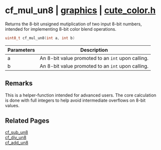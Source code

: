 # cf_mul_un8 | [graphics](https://github.com/RandyGaul/cute_framework/blob/master/docs/graphics_readme.md) | [cute_color.h](https://github.com/RandyGaul/cute_framework/blob/master/include/cute_color.h)

Returns the 8-bit unsigned mutiplication of two input 8-bit numbers, intended for implementing 8-bit color blend operations.

```cpp
uint8_t cf_mul_un8(int a, int b)
```

Parameters | Description
--- | ---
a | An 8-bit value promoted to an `int` upon calling.
b | An 8-bit value promoted to an `int` upon calling.

## Remarks

This is a helper-function intended for advanced users.
The core calculation is done with full integers to help avoid intermediate overflows on 8-bit values.

## Related Pages

[cf_sub_un8](https://github.com/RandyGaul/cute_framework/blob/master/docs/graphics/cf_sub_un8.md)  
[cf_div_un8](https://github.com/RandyGaul/cute_framework/blob/master/docs/graphics/cf_div_un8.md)  
[cf_add_un8](https://github.com/RandyGaul/cute_framework/blob/master/docs/graphics/cf_add_un8.md)  
